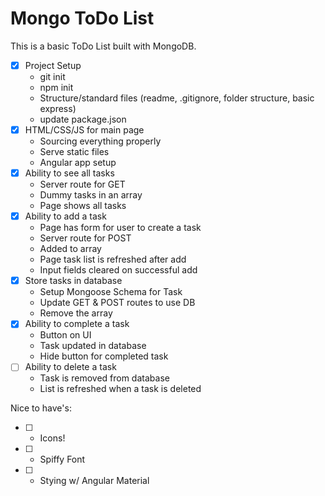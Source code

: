 # Mongo ToDo List

This is a basic ToDo List built with MongoDB.

- [X] Project Setup 
    - git init
    - npm init 
    - Structure/standard files (readme, .gitignore, folder structure, basic express)
    - update package.json
- [X] HTML/CSS/JS for main page
    - Sourcing everything properly
    - Serve static files
    - Angular app setup
- [X] Ability to see all tasks
    - Server route for GET
    - Dummy tasks in an array
    - Page shows all tasks
- [X] Ability to add a task
    - Page has form for user to create a task
    - Server route for POST
    - Added to array
    - Page task list is refreshed after add
    - Input fields cleared on successful add
- [X] Store tasks in database
    - Setup Mongoose Schema for Task
    - Update GET & POST routes to use DB
    - Remove the array
- [X] Ability to complete a task 
    - Button on UI
    - Task updated in database
    - Hide button for completed task
- [ ] Ability to delete a task
    - Task is removed from database
    - List is refreshed when a task is deleted

Nice to have's:
- [ ] - Icons! 
- [ ] - Spiffy Font
- [ ] - Stying w/ Angular Material
